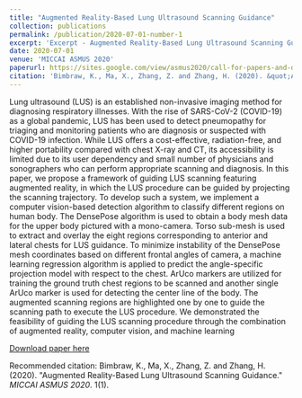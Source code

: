 ```yaml
---
title: "Augmented Reality-Based Lung Ultrasound Scanning Guidance"
collection: publications
permalink: /publication/2020-07-01-number-1
excerpt: 'Excerpt - Augmented Reality-Based Lung Ultrasound Scanning Guidance.'
date: 2020-07-01
venue: 'MICCAI ASMUS 2020'
paperurl: https://sites.google.com/view/asmus2020/call-for-papers-and-demos'
citation: 'Bimbraw, K., Ma, X., Zhang, Z. and Zhang, H. (2020). &quot;Augmented Reality-Based Lung Ultrasound Scanning Guidance.&quot; <i>MICCAI ASMUS 2020</i>. 1(1).'
---
```

Lung ultrasound (LUS) is an established non-invasive imaging method for diagnosing respiratory illnesses. With the rise of SARS-CoV-2 (COVID-19) as a global pandemic, LUS has been used to detect pneumopathy for triaging and monitoring patients who are diagnosis or suspected with COVID-19 infection. While LUS offers a cost-effective, radiation-free, and higher portability compared with chest X-ray and CT, its accessibility is limited due to its user dependency and small number of physicians and sonographers who can perform appropriate scanning and diagnosis. In this paper, we propose a framework of guiding LUS scanning featuring augmented reality, in which the LUS procedure can be guided by projecting the scanning trajectory. To develop such a system, we implement a computer vision-based detection algorithm to classify different regions on human body. The DensePose algorithm is used to obtain a body mesh data for the upper body pictured with a mono-camera. Torso sub-mesh is used to extract and overlay the eight regions corresponding to anterior and lateral chests for LUS guidance. To minimize instability of the DensePose mesh coordinates based on different frontal angles of camera, a machine learning regression algorithm is applied to predict the angle-specific projection model with respect to the chest. ArUco markers are utilized for training the ground truth chest regions to be scanned and another single ArUco marker is used for detecting the center line of the body. The augmented scanning regions are highlighted one by one to guide the scanning path to execute the LUS procedure. We demonstrated the feasibility of guiding the LUS scanning procedure through the combination of augmented reality, computer vision, and machine learning

[Download paper here](http://academicpages.github.io/files/paper1.pdf)

Recommended citation: Bimbraw, K., Ma, X., Zhang, Z. and Zhang, H. (2020). "Augmented Reality-Based Lung Ultrasound Scanning Guidance." <i>MICCAI ASMUS 2020</i>. 1(1).
